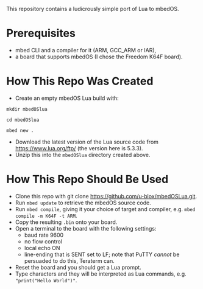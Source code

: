 This repository contains a ludicrously simple port of Lua to mbedOS.

Prerequisites
=============
- mbed CLI and a compiler for it (ARM, GCC_ARM or IAR),
- a board that supports mbedOS (I chose the Freedom K64F board).

How This Repo Was Created
=========================
- Create an empty mbedOS Lua build with:

 `mkdir mbedOSlua`
 
 `cd mbedOSlua`
 
 `mbed new .`

- Download the latest version of the Lua source code from https://www.lua.org/ftp/ (the version here is 5.3.3).
- Unzip this into the `mbedOSlua` directory created above.

How This Repo Should Be Used
============================
- Clone this repo with git clone https://github.com/u-blox/mbedOSLua.git.
- Run `mbed update` to retrieve the mbedOS source code.
- Run `mbed compile`, giving it your choice of target and compiler, e.g. `mbed compile -m K64F -t ARM`.
- Copy the resulting `.bin` onto your board.
- Open a terminal to the board with the following settings:
  - baud rate 9600
  - no flow control
  - local echo ON
  - line-ending that is SENT set to LF; note that PuTTY *cannot* be persuaded to do this, Teraterm can.
- Reset the board and you should get a Lua prompt.
- Type characters and they will be interpreted as Lua commands, e.g. `"print("Hello World")"`.